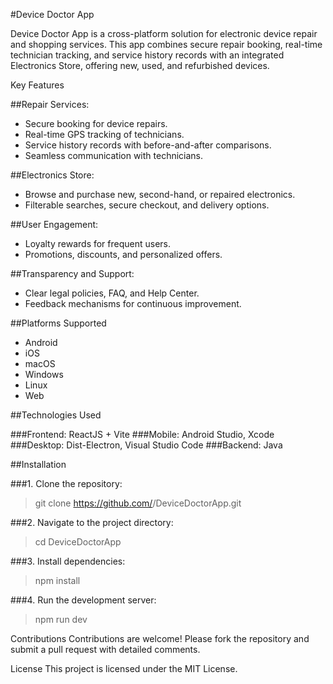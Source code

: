 #Device Doctor App

Device Doctor App is a cross-platform solution for electronic device repair and shopping services. This app combines secure repair booking, real-time technician tracking, and service history records with an integrated Electronics Store, offering new, used, and refurbished devices.

Key Features

##Repair Services:

- Secure booking for device repairs.
- Real-time GPS tracking of technicians.
- Service history records with before-and-after comparisons.
- Seamless communication with technicians.


##Electronics Store:

- Browse and purchase new, second-hand, or repaired electronics.
- Filterable searches, secure checkout, and delivery options.


##User Engagement:

- Loyalty rewards for frequent users.
- Promotions, discounts, and personalized offers.


##Transparency and Support:

- Clear legal policies, FAQ, and Help Center.
- Feedback mechanisms for continuous improvement.



##Platforms Supported

- Android
- iOS
- macOS
- Windows
- Linux
- Web


##Technologies Used

###Frontend: ReactJS + Vite
###Mobile: Android Studio, Xcode
###Desktop: Dist-Electron, Visual Studio Code
###Backend: Java

##Installation

###1. Clone the repository:
> git clone https://github.com/<YourUsername>/DeviceDoctorApp.git


###2. Navigate to the project directory:
> cd DeviceDoctorApp


###3. Install dependencies:
> npm install

###4. Run the development server:
> npm run dev

Contributions
Contributions are welcome! Please fork the repository and submit a pull request with detailed comments.

License
This project is licensed under the MIT License.


